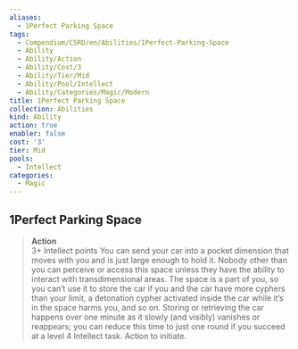 ```yaml
---
aliases:
  - 1Perfect Parking Space
tags:
  - Compendium/CSRD/en/Abilities/1Perfect-Parking-Space
  - Ability
  - Ability/Action
  - Ability/Cost/3
  - Ability/Tier/Mid
  - Ability/Pool/Intellect
  - Ability/Categories/Magic/Modern
title: 1Perfect Parking Space
collection: Abilities
kind: Ability
action: true
enabler: false
cost: '3'
tier: Mid
pools:
  - Intellect
categories:
  - Magic
---
```

## 1Perfect Parking Space
>**Action**  
>3+ Intellect points
You can send your car into a pocket dimension that moves with you and is just large enough to hold it. Nobody other than you can perceive or access this space unless they have the ability to interact with transdimensional areas. The space is a part of you, so you can’t use it to store the car if you and the car have more cyphers than your limit, a detonation cypher activated inside the car while it’s in the space harms you, and so on. Storing or retrieving the car happens over one minute as it slowly (and visibly) vanishes or reappears; you can reduce this time to just one round if you succeed at a level 4 Intellect task. Action to initiate.



